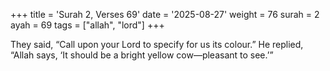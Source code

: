+++
title = 'Surah 2, Verses 69'
date = '2025-08-27'
weight = 76
surah = 2
ayah = 69
tags = ["allah", "lord"]
+++

They said, “Call upon your Lord to specify for us its colour.” He replied, “Allah says, ‘It should be a bright yellow cow—pleasant to see.’”